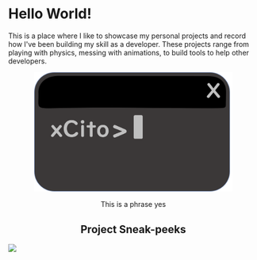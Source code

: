 <p>
    <h1>Hello World!</h1>
</p>

This is a place where I like to showcase my personal projects and record how I've been building my skill as a developer. These projects range from playing with physics, messing with animations, to build tools to help other developers.

<p align="center">
<img src="xCitoLogo2.png" width="400"/>
    <p align="center">This is a phrase yes</p>
</p>

<h2 align="center">Project Sneak-peeks</h2>
<img src="https://github.com/xCito/Bubbles/blob/master/media/bubblesAnimation.gif" width="200" />


<!--
**xCito/xCito** is a ✨ _special_ ✨ repository because its `README.md` (this file) appears on your GitHub profile.

Here are some ideas to get you started:

- 🔭 I’m currently working on ...
- 🌱 I’m currently learning ...
- 👯 I’m looking to collaborate on ...
- 🤔 I’m looking for help with ...
- 💬 Ask me about ...
- 📫 How to reach me: ...
- 😄 Pronouns: ...
- ⚡ Fun fact: ...
-->
